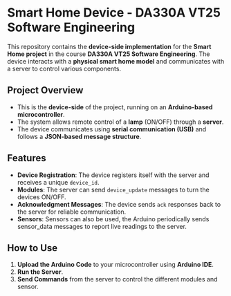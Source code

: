 # Smart Home Device - DA330A VT25 Software Engineering  

This repository contains the **device-side implementation** for the **Smart Home project** in the course **DA330A VT25 Software Engineering**. The device interacts with a **physical smart home model** and communicates with a server to control various components.  

## Project Overview  
- This is the **device-side** of the project, running on an **Arduino-based microcontroller**.  
- The system allows remote control of a **lamp** (ON/OFF) through a **server**.  
- The device communicates using **serial communication (USB)** and follows a **JSON-based message structure**.  

## Features  
- **Device Registration**: The device registers itself with the server and receives a unique `device_id`.  
- **Modules**: The server can send `device_update` messages to turn the devices ON/OFF.  
- **Acknowledgment Messages**: The device sends `ack` responses back to the server for reliable communication.  
- **Sensors**: Sensors can also be used, the Arduino periodically sends sensor_data messages to report live readings to the server.

## How to Use  
1. **Upload the Arduino Code** to your microcontroller using **Arduino IDE**.  
2. **Run the Server**.  
3. **Send Commands** from the server to control the different modules and sensor.  
